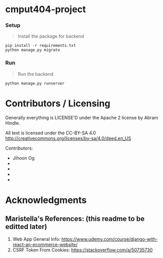 # cmput404-project

### Setup

> Install the package for backend
```shell
pip install -r requirements.txt
python manage.py migrate
```

### Run
> Run the backend
```shell
python manage.py runserver
```

# Contributors / Licensing 
Generally everything is LICENSE'D under the Apache 2 license by Abram Hindle.

All text is licensed under the CC-BY-SA 4.0 http://creativecommons.org/licenses/by-sa/4.0/deed.en_US

Contributors:

* Jihoon Og
* 
*
*
*

# Acknowledgments
## Maristella's References: (this readme to be editted later)
1. Web App General Info: https://www.udemy.com/course/django-with-react-an-ecommerce-website/
2. CSRF Token From Cookies: https://stackoverflow.com/a/50735730
